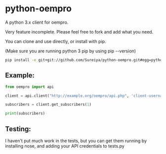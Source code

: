 python-oempro
=============

A python 3.x client for oempro.

Very feature incomplete. Please feel free to fork and add what you need.

You can clone and use directly, or install with pip.

(Make sure you are running python 3 pip by using pip --version)

```bash
pip install -e git+git://github.com/Sureiya/python-oempro.git#egg=python-oempro
```

Example:
--------
```python
from oempro import api

client = api.client("http://example.org/oempro/api.php", 'client-username', 'login-password')

subscribers = client.get_subscribers(1)

print(subscribers)
```

Testing:
--------

I haven't put much work in the tests, but you can get them running by installing nose, and adding your API credentials to tests.py

